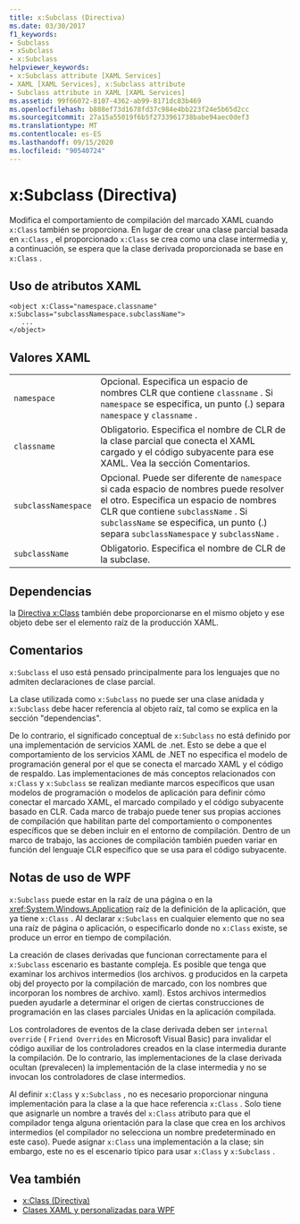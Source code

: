 ```yaml
---
title: x:Subclass (Directiva)
ms.date: 03/30/2017
f1_keywords:
- Subclass
- xSubclass
- x:Subclass
helpviewer_keywords:
- x:Subclass attribute [XAML Services]
- XAML [XAML Services], x:Subclass attribute
- Subclass attribute in XAML [XAML Services]
ms.assetid: 99f66072-8107-4362-ab99-8171dc83b469
ms.openlocfilehash: b888ef73d1678fd37c984e4bb223f24e5b65d2cc
ms.sourcegitcommit: 27a15a55019f6b5f2733961738babe94aec0def3
ms.translationtype: MT
ms.contentlocale: es-ES
ms.lasthandoff: 09/15/2020
ms.locfileid: "90540724"
---
```

# <a name="xsubclass-directive"></a>x:Subclass (Directiva)

Modifica el comportamiento de compilación del marcado XAML cuando `x:Class` también se proporciona. En lugar de crear una clase parcial basada en `x:Class` , el proporcionado `x:Class` se crea como una clase intermedia y, a continuación, se espera que la clase derivada proporcionada se base en `x:Class` .

## <a name="xaml-attribute-usage"></a>Uso de atributos XAML

```xaml
<object x:Class="namespace.classname" x:Subclass="subclassNamespace.subclassName">
   ...
</object>
```

## <a name="xaml-values"></a>Valores XAML

|||
|-|-|
|`namespace`|Opcional. Especifica un espacio de nombres CLR que contiene `classname` . Si `namespace` se especifica, un punto (.) separa `namespace` y `classname` .|
|`classname`|Obligatorio. Especifica el nombre de CLR de la clase parcial que conecta el XAML cargado y el código subyacente para ese XAML. Vea la sección Comentarios.|
|`subclassNamespace`|Opcional. Puede ser diferente de `namespace` si cada espacio de nombres puede resolver el otro. Especifica un espacio de nombres CLR que contiene `subclassName` . Si `subclassName` se especifica, un punto (.) separa `subclassNamespace` y `subclassName` .|
|`subclassName`|Obligatorio. Especifica el nombre de CLR de la subclase.|

## <a name="dependencies"></a>Dependencias

la [Directiva x:Class](xclass-directive.md) también debe proporcionarse en el mismo objeto y ese objeto debe ser el elemento raíz de la producción XAML.

## <a name="remarks"></a>Comentarios

`x:Subclass` el uso está pensado principalmente para los lenguajes que no admiten declaraciones de clase parcial.

La clase utilizada como `x:Subclass` no puede ser una clase anidada y `x:Subclass` debe hacer referencia al objeto raíz, tal como se explica en la sección "dependencias".

De lo contrario, el significado conceptual de `x:Subclass` no está definido por una implementación de servicios XAML de .net. Esto se debe a que el comportamiento de los servicios XAML de .NET no especifica el modelo de programación general por el que se conecta el marcado XAML y el código de respaldo. Las implementaciones de más conceptos relacionados con `x:Class` y `x:Subclass` se realizan mediante marcos específicos que usan modelos de programación o modelos de aplicación para definir cómo conectar el marcado XAML, el marcado compilado y el código subyacente basado en CLR. Cada marco de trabajo puede tener sus propias acciones de compilación que habilitan parte del comportamiento o componentes específicos que se deben incluir en el entorno de compilación. Dentro de un marco de trabajo, las acciones de compilación también pueden variar en función del lenguaje CLR específico que se usa para el código subyacente.

## <a name="wpf-usage-notes"></a>Notas de uso de WPF

`x:Subclass` puede estar en la raíz de una página o en la <xref:System.Windows.Application> raíz de la definición de la aplicación, que ya tiene `x:Class` . Al declarar `x:Subclass` en cualquier elemento que no sea una raíz de página o aplicación, o especificarlo donde no `x:Class` existe, se produce un error en tiempo de compilación.

La creación de clases derivadas que funcionan correctamente para el `x:Subclass` escenario es bastante compleja. Es posible que tenga que examinar los archivos intermedios (los archivos. g producidos en la carpeta obj del proyecto por la compilación de marcado, con los nombres que incorporan los nombres de archivo. xaml). Estos archivos intermedios pueden ayudarle a determinar el origen de ciertas construcciones de programación en las clases parciales Unidas en la aplicación compilada.

Los controladores de eventos de la clase derivada deben ser `internal override` ( `Friend Overrides` en Microsoft Visual Basic) para invalidar el código auxiliar de los controladores creados en la clase intermedia durante la compilación. De lo contrario, las implementaciones de la clase derivada ocultan (prevalecen) la implementación de la clase intermedia y no se invocan los controladores de clase intermedios.

Al definir `x:Class` y `x:Subclass` , no es necesario proporcionar ninguna implementación para la clase a la que hace referencia `x:Class` . Solo tiene que asignarle un nombre a través del `x:Class` atributo para que el compilador tenga alguna orientación para la clase que crea en los archivos intermedios (el compilador no selecciona un nombre predeterminado en este caso). Puede asignar `x:Class` una implementación a la clase; sin embargo, este no es el escenario típico para usar `x:Class` y `x:Subclass` .

## <a name="see-also"></a>Vea también

- [x:Class (Directiva)](xclass-directive.md)
- [Clases XAML y personalizadas para WPF](/dotnet/desktop/wpf/advanced/xaml-and-custom-classes-for-wpf)
